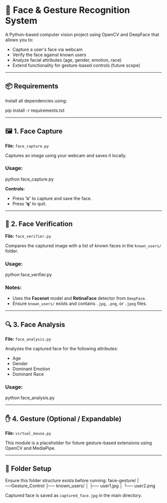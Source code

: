 # 🧠 Face & Gesture Recognition System

A Python-based computer vision project using OpenCV and DeepFace that allows you to:

- Capture a user's face via webcam
- Verify the face against known users
- Analyze facial attributes (age, gender, emotion, race)
- Extend functionality for gesture-based controls (future scope)

---

## 📦 Requirements

Install all dependencies using:

pip install -r requirements.txt

---

## 🖼️ 1. Face Capture

**File:** `face_capture.py`

Captures an image using your webcam and saves it locally.

### Usage:

python face_capture.py

**Controls:**

- Press **'c'** to capture and save the face.
- Press **'q'** to quit.

---

## 🧾 2. Face Verification

**File:** `face_verifier.py`

Compares the captured image with a list of known faces in the `known_users/` folder.

### Usage:

python face_verifier.py

### Notes:

- Uses the **Facenet** model and **RetinaFace** detector from `DeepFace`.
- Ensure `known_users/` exists and contains `.jpg`, `.png`, or `.jpeg` files.

---

## 🔍 3. Face Analysis

**File:** `face_analysis.py`

Analyzes the captured face for the following attributes:

- Age
- Gender
- Dominant Emotion
- Dominant Race

### Usage:

python face_analysis.py

---

## ✋ 4. Gesture (Optional / Expandable)

**File:** `virtual_mouse.py`

This module is a placeholder for future gesture-based extensions using OpenCV and MediaPipe.

---

## 📂 Folder Setup

Ensure this folder structure exists before running:
face-gesture/
|──Gesture_Control
├── known_users/
│ ├── user1.jpg
│ └── user2.png

Captured face is saved as `captured_face.jpg` in the main directory.
